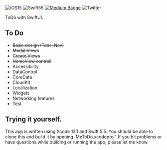 <!-- <p align="center">
    <img src="https://img.shields.io/badge/iOS-15.0+-blue.svg" />
    <img src="https://img.shields.io/badge/Swift-5.5-brightgreen.svg" />
    <a href="https://twitter.com/naolin_dev">
        <img src="https://img.shields.io/badge/Twitter-@naolin_dev-lightgrey.svg?style=flat" alt="Twitter: @naolin_dev" />
    </a>
</p> -->
![iOS15](https://img.shields.io/badge/iOS-15.0+-blue.svg)
![Swift55](https://img.shields.io/badge/Swift-5.5-brightgreen.svg)
[![Medium Badge](http://img.shields.io/badge/-Medium-12100E?style=flat&logo=medium&link=naolin.medium.com)](https://naolin.medium.com)
![Twitter](https://img.shields.io/twitter/url?style=social&url=https%3A%2F%2Ftwitter.com%2Fnaolin_dev)

ToDo with SwiftUI.

## To Do
* ~~Basic design (Tabs, Nav)~~
* ~~Modal Views~~
* ~~Create Views~~
* ~~HomeView controll~~
* Accessibility
* DataControl
* CoreData
* CloudKit
* Localization
* Widgets
* Networking features
* Test



## Trying it yourself.

This app is written using Xcode 13.1 and Swift 5.5. 
You should be able to clone this and build it by opening 'MeToDo.xcodeproj'.
If you hit problems or have questions while building or running the app, please let me know.

